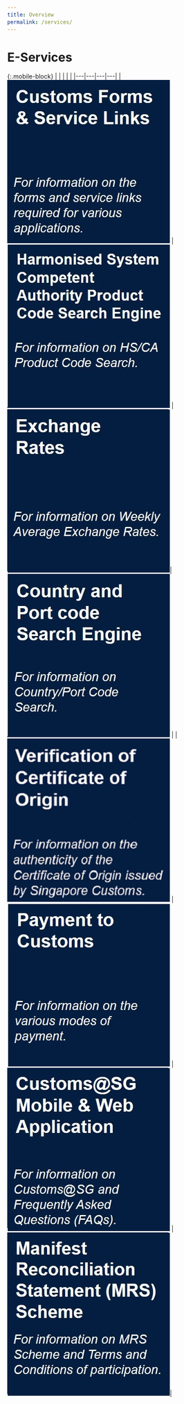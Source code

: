 ```yaml
---
title: Overview
permalink: /services/
---
```

# E-Services

{:.mobile-block}
|  |   |   |   |
|---|---|---|---|
|[![](/images/e-services/e1.jpg)](/eservices/customs-forms-and-service-links)    | [![](/images/e-services/e2.jpg)](https://www.tradenet.gov.sg/tradenet/portlets/search/searchHSCA/searchInitHSCA.do) | [![](/images/e-services/e7.jpg)](/businesses/valuation-duties-taxes-fees/establishing-customs-value-for-imports/customs-exchange-rates)| [![](/images/e-services/e3.jpg)](/eservices/country-and-port-codes/) | 
| [![](/images/e-services/vp%20ttsb.png)](https://www.ntp-international.gov.sg/vp) | [![](/images/e-services/e4.jpg)](/eservices/payment-to-customs/) | [![](/images/e-services/e5.jpg)](/eservices/customs-sg-web-application/) | [![](/images/e-services/e6.jpg)](/eservices/manifest-reconciliation-statement-scheme/)|